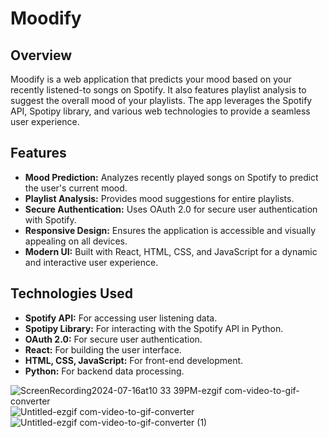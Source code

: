 # **Moodify**

## **Overview**
Moodify is a web application that predicts your mood based on your recently listened-to songs on Spotify. It also features playlist analysis to suggest the overall mood of your playlists. The app leverages the Spotify API, Spotipy library, and various web technologies to provide a seamless user experience.

## **Features**
- **Mood Prediction:** Analyzes recently played songs on Spotify to predict the user's current mood.
- **Playlist Analysis:** Provides mood suggestions for entire playlists.
- **Secure Authentication:** Uses OAuth 2.0 for secure user authentication with Spotify.
- **Responsive Design:** Ensures the application is accessible and visually appealing on all devices.
- **Modern UI:** Built with React, HTML, CSS, and JavaScript for a dynamic and interactive user experience.

## **Technologies Used**
- **Spotify API:** For accessing user listening data.
- **Spotipy Library:** For interacting with the Spotify API in Python.
- **OAuth 2.0:** For secure user authentication.
- **React:** For building the user interface.
- **HTML, CSS, JavaScript:** For front-end development.
- **Python:** For backend data processing.
  
![ScreenRecording2024-07-16at10 33 39PM-ezgif com-video-to-gif-converter](https://github.com/user-attachments/assets/c31d281a-43cb-431a-bfea-72fa1c66959b)
![Untitled-ezgif com-video-to-gif-converter](https://github.com/user-attachments/assets/dd68f43c-7d09-4741-8837-7f448dea27bc)
![Untitled-ezgif com-video-to-gif-converter (1)](https://github.com/user-attachments/assets/b93b5a93-d4f1-41c3-8bf7-1c9388e60d88)

